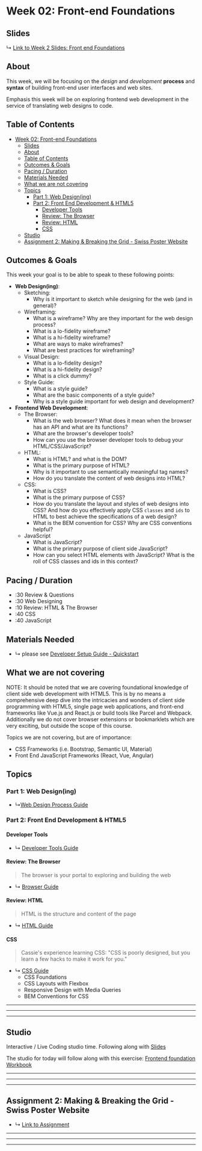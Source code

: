 # Week 02: Front-end Foundations

## Slides


↳ [Link to Week 2 Slides: Front end Foundations](https://docs.google.com/presentation/d/11Da8W8mZsNIzYfAhnVquCheoz7Mqzp7x3eE-UOWnMfU)

## About

This week, we will be focusing on the *design* and *development* **process** and **syntax** of building front-end user
interfaces and web sites.

Emphasis this week will be on exploring frontend web development in the service of translating web designs to code.

## Table of Contents

- [Week 02: Front-end Foundations](#week-02-front-end-foundations)
    - [Slides](#slides)
    - [About](#about)
    - [Table of Contents](#table-of-contents)
    - [Outcomes & Goals](#outcomes--goals)
    - [Pacing / Duration](#pacing--duration)
    - [Materials Needed](#materials-needed)
    - [What we are not covering](#what-we-are-not-covering)
    - [Topics](#topics)
        - [Part 1: Web Design(ing)](#part-1-web-designing)
        - [Part 2: Front End Development & HTML5](#part-2-front-end-development--html5)
            - [Developer Tools](#developer-tools)
            - [Review: The Browser](#review-the-browser)
            - [Review: HTML](#review-html)
            - [CSS](#css)
    - [Studio](#studio)
    - [Assignment 2: Making & Breaking the Grid - Swiss Poster Website](#assignment-2-making--breaking-the-grid---swiss-poster-website)

## Outcomes & Goals

This week your goal is to be able to speak to these following points:

* **Web Design(ing)**:
    * Sketching:
        * Why is it important to sketch while designing for the web (and in general)?
    * Wireframing:
        * What is a wireframe? Why are they important for the web design process?
        * What is a lo-fidelity wireframe?
        * What is a hi-fidelity wireframe?
        * What are ways to make wireframes?
        * What are best practices for wireframing?
    * Visual Design:
        * What is a lo-fidelity design?
        * What is a hi-fidelity design?
        * What is a click dummy?
    * Style Guide:
        * What is a style guide?
        * What are the basic components of a style guide?
        * Why is a style guide important for web design and development?
* **Frontend Web Development**:
    * The Browser:
        * What is the web browser? What does it mean when the browser has an API and what are its functions?
        * What are the browser's developer tools?
        * How can you use the browser developer tools to debug your HTML/CSS/JavaScript?
    * HTML:
        * What is HTML? and what is the DOM?
        * What is the primary purpose of HTML?
        * Why is it important to use semantically meaningful tag names?
        * How do you translate the content of web designs into HTML?
    * CSS:
        * What is CSS?
        * What is the primary purpose of CSS?
        * How do you translate the layout and styles of web designs into CSS? And how do you effectively apply CSS
          `classes` and `ids` to HTML to best achieve the specifications of a web design?
        * What is the BEM convention for CSS? Why are CSS conventions helpful?
    * JavaScript
        * What is JavaScript?
        * What is the primary purpose of client side JavaScript?
        * How can you select HTML elements with JavaScript? What is the roll of CSS classes and ids in this context?

## Pacing / Duration

- :30 Review & Questions
- :30 Web Designing
- :10 Review: HTML & The Browser
- :40 CSS
- :40 JavaScript

## Materials Needed

* ↳ please see [Developer Setup Guide - Quickstart](../guides/developer-setup-guide.md#quickstart)

## What we are not covering

NOTE: It should be noted that we are covering foundational knowledge of client side web development with HTML5. This is
by no means a comprehensive deep dive into the intricacies and wonders of client side programming with HTML5, single
page web applications, and front-end frameworks like Vue.js and React.js or build tools like Parcel and Webpack.
Additionally we do not cover browser extensions or bookmarklets which are very exciting, but outside the scope of this
course.

Topics we are not covering, but are of importance:

* CSS Frameworks (i.e. Bootstrap, Semantic UI, Material)
* Front End JavaScript Frameworks (React, Vue, Angular)

## Topics

### Part 1: Web Design(ing)

* ↳[Web Design Process Guide](../guides/web-design-process.md)

### Part 2: Front End Development & HTML5

#### Developer Tools

* ↳ [Developer Tools Guide](../guides/dev-tools.md)

#### Review: The Browser

> The browser is your portal to exploring and building the web

* ↳ [Browser Guide](../guides/browser-guide.md)

#### Review: HTML

> HTML is the structure and content of the page

* ↳ [HTML Guide](../guides/html-guide.md)

#### CSS

> Cassie's experience learning CSS: "CSS is poorly designed, but you learn a few hacks to make it work for you."

* ↳ [CSS Guide](../guides/css-guide.md)
    * CSS Foundations
    * CSS Layouts with Flexbox
    * Responsive Design with Media Queries
    * BEM Conventions for CSS

<!-- 
#### JavaScript: Part 1

> Make your things interactive with JavaScript

* ↳ [JavaScript Frontend Guide](../guides/javascript-frontend-guide.md)
  * JavaScript Foundations: ES6/ES2015, Array Methods, Object Methods
  * JavaScript and the DOM: DOM Selectors & Event Listeners/Handlers
-->

***
***
***

## Studio

Interactive / Live Coding studio time. Following along
with [Slides](https://docs.google.com/presentation/d/11Da8W8mZsNIzYfAhnVquCheoz7Mqzp7x3eE-UOWnMfU)

The studio for today will follow along with this
exercise: [Frontend foundation Workbook](https://github.com/muji786/front-end-foundations-workbook)


***
***
***

## Assignment 2: Making & Breaking the Grid - Swiss Poster Website

* ↳ [Link to Assignment](../assignments/02_assignment.md)

***
***
*** 


<!-- 
Bibliography

References

TBD

 Terms
* DOM:
  * Document Object Model
* HTML:
  * Hypertext markup language
* CSS:
  * Cascading style sheets
* BEM:
  * Block-Element-Modifier
* AJAX:
  * Asynchronous Javascript And XML
* Callback functions:
  * ...

 -->
